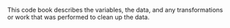 This code book describes the variables, the data, and any transformations or work that was performed to clean up the data.
